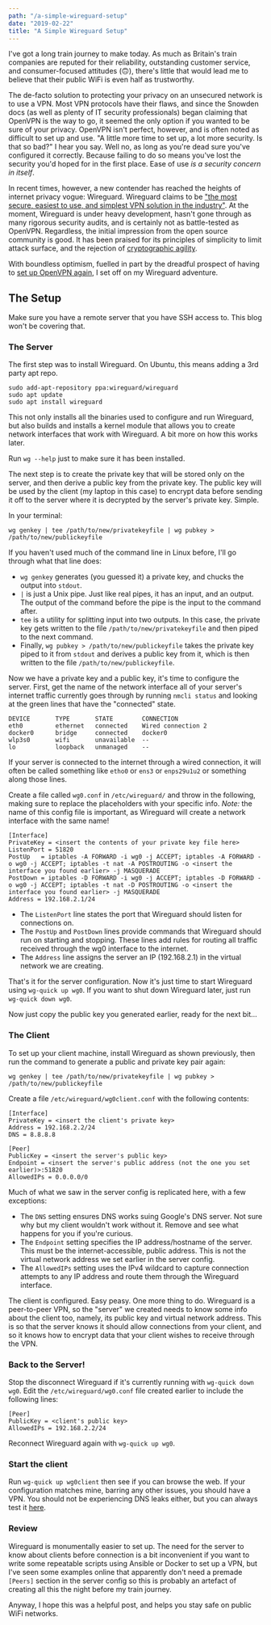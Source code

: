```yaml
---
path: "/a-simple-wireguard-setup"
date: "2019-02-22"
title: "A Simple Wireguard Setup"
---
```

I've got a long train journey to make today. As much as Britain's train companies are reputed for their reliability, outstanding customer service, and consumer-focused attitudes (🙃), there's little that would lead me to believe that their public WiFi is even half as trustworthy.

The de-facto solution to protecting your privacy on an unsecured network is to use a VPN. Most VPN protocols have their flaws, and since the Snowden docs (as well as plenty of IT security professionals) began claiming that OpenVPN is the way to go, it seemed the only option if you wanted to be sure of your privacy. OpenVPN isn't perfect, however, and is often noted as difficult to set up and use. "A little more time to set up, a lot more security. Is that so bad?" I hear you say. Well no, as long as you're dead sure you've configured it correctly. Because failing to do so means you've lost the security you'd hoped for in the first place. Ease of use _is a security concern in itself_.

In recent times, however, a new contender has reached the heights of internet privacy vogue: Wireguard. Wireguard claims to be ["the most secure, easiest to use, and simplest VPN solution in the industry"](https://www.wireguard.com). At the moment, Wireguard is under heavy development, hasn't gone through as many rigorous security audits, and is certainly not as battle-tested as OpenVPN. Regardless, the initial impression from the open source community is good. It has been praised for its principles of simplicity to limit attack surface, and the rejection of [cryptographic agility](https://en.wikipedia.org/wiki/Crypto_agility).

With boundless optimism, fuelled in part by the dreadful prospect of having to [set up OpenVPN again](https://github.com/Ricool06/deploy-dev-environment), I set off on my Wireguard adventure.

## The Setup
Make sure you have a remote server that you have SSH access to. This blog won't be covering that.

### The Server
The first step was to install Wireguard. On Ubuntu, this means adding a 3rd party apt repo.

```
sudo add-apt-repository ppa:wireguard/wireguard
sudo apt update
sudo apt install wireguard
```

This not only installs all the binaries used to configure and run Wireguard, but also builds and installs a kernel module that allows you to create network interfaces that work with Wireguard. A bit more on how this works later.

Run `wg --help` just to make sure it has been installed.

The next step is to create the private key that will be stored only on the server, and then derive a public key from the private key. The public key will be used by the client (my laptop in this case) to encrypt data before sending it off to the server where it is decrypted by the server's private key. Simple.

In your terminal:
```
wg genkey | tee /path/to/new/privatekeyfile | wg pubkey > /path/to/new/publickeyfile
```

If you haven't used much of the command line in Linux before, I'll go through what that line does:
* `wg genkey` generates (you guessed it) a private key, and chucks the output into `stdout`.
* `|` is just a Unix pipe. Just like real pipes, it has an input, and an output. The output of the command before the pipe is the input to the command after.
* `tee` is a utility for splitting input into two outputs. In this case, the private key gets written to the file `/path/to/new/privatekeyfile` and then piped to the next command.
* Finally, `wg pubkey > /path/to/new/publickeyfile` takes the private key piped to it from `stdout` and derives a public key from it, which is then written to the file `/path/to/new/publickeyfile`.

Now we have a private key and a public key, it's time to configure the server. First, get the name of the network interface all of your server's internet traffic currently goes through by running `nmcli status` and looking at the green lines that have the "connected" state.

```
DEVICE       TYPE       STATE        CONNECTION
eth0         ethernet   connected    Wired connection 2
docker0      bridge     connected    docker0
wlp3s0       wifi       unavailable  --
lo           loopback   unmanaged    --
```

If your server is connected to the internet through a wired connection, it will often be called something like `etho0` or `ens3` or `enps29u1u2` or something along those lines.

Create a file called `wg0.conf` in `/etc/wireguard/` and throw in the following, making sure to replace the placeholders with your specific info. _Note:_ the name of this config file is important, as Wireguard will create a network interface with the same name!

```
[Interface]
PrivateKey = <insert the contents of your private key file here>
ListenPort = 51820
PostUp   = iptables -A FORWARD -i wg0 -j ACCEPT; iptables -A FORWARD -o wg0 -j ACCEPT; iptables -t nat -A POSTROUTING -o <insert the interface you found earlier> -j MASQUERADE
PostDown = iptables -D FORWARD -i wg0 -j ACCEPT; iptables -D FORWARD -o wg0 -j ACCEPT; iptables -t nat -D POSTROUTING -o <insert the interface you found earlier> -j MASQUERADE
Address = 192.168.2.1/24
```

* The `ListenPort` line states the port that Wireguard should listen for connections on.
* The `PostUp` and `PostDown` lines provide commands that Wireguard should run on starting and stopping. These lines add rules for routing all traffic received through the wg0 interface to the internet.
* The `Address` line assigns the server an IP (192.168.2.1) in the virtual network we are creating.

That's it for the server configuration. Now it's just time to start Wireguard using `wg-quick up wg0`. If you want to shut down Wireguard later, just run `wg-quick down wg0`.

Now just copy the public key you generated earlier, ready for the next bit...

### The Client
To set up your client machine, install Wireguard as shown previously, then run the command to generate a public and private key pair again:
```
wg genkey | tee /path/to/new/privatekeyfile | wg pubkey > /path/to/new/publickeyfile
```

Create a file `/etc/wireguard/wg0client.conf` with the following contents:
```
[Interface]
PrivateKey = <insert the client's private key>
Address = 192.168.2.2/24
DNS = 8.8.8.8

[Peer]
PublicKey = <insert the server's public key>
Endpoint = <insert the server's public address (not the one you set earlier)>:51820
AllowedIPs = 0.0.0.0/0
```

Much of what we saw in the server config is replicated here, with a few exceptions:
* The `DNS` setting ensures DNS works suing Google's DNS server. Not sure why but my client wouldn't work without it. Remove and see what happens for you if you're curious.
* The `Endpoint` setting specifies the IP address/hostname of the server. This must be the internet-accessible, public address. This is not the virtual network address we set earlier in the server config.
* The `AllowedIPs` setting uses the IPv4 wildcard to capture connection attempts to any IP address and route them through the Wireguard interface.

The client is configured. Easy peasy.
One more thing to do. Wireguard is a peer-to-peer VPN, so the "server" we created needs to know some info about the client too, namely, its public key and virtual network address. This is so that the server knows it should allow connections from your client, and so it knows how to encrypt data that your client wishes to receive through the VPN.

### Back to the Server!
Stop the disconnect Wireguard if it's currently running with `wg-quick down wg0`. Edit the `/etc/wireguard/wg0.conf` file created earlier to include the following lines:
```
[Peer]
PublicKey = <client's public key>
AllowedIPs = 192.168.2.2/24
```

Reconnect Wireguard again with `wg-quick up wg0`.

### Start the client
Run `wg-quick up wg0client` then see if you can browse the web. If your configuration matches mine, barring any other issues, you should have a VPN. You should not be experiencing DNS leaks either, but you can always test it [here](www.dnsleak.com).

### Review
Wireguard is monumentally easier to set up. The need for the server to know about clients before connection is a bit inconvenient if you want to write some repeatable scripts using Ansible or Docker to set up a VPN, but I've seen some examples online that apparently don't need a premade `[Peers]` section in the server config so this is probably an artefact of creating all this the night before my train journey.

Anyway, I hope this was a helpful post, and helps you stay safe on public WiFi networks.
